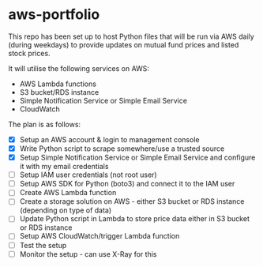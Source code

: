 # aws-portfolio
This repo has been set up to host Python files that will be run via AWS daily (during weekdays) to provide updates on mutual fund prices and listed stock prices.

It will utilise the following services on AWS:
- AWS Lambda functions
- S3 bucket/RDS instance
- Simple Notification Service or Simple Email Service
- CloudWatch

The plan is as follows:
- [X] Setup an AWS account & login to management console
- [X] Write Python script to scrape somewhere/use a trusted source
- [X] Setup Simple Notification Service or Simple Email Service and configure it with my email credentials
- [ ] Setup IAM user credentials (not root user)
- [ ] Setup AWS SDK for Python (boto3) and connect it to the IAM user
- [ ] Create AWS Lambda function
- [ ] Create a storage solution on AWS - either S3 bucket or RDS instance (depending on type of data)
- [ ] Update Python script in Lambda to store price data either in S3 bucket or RDS instance
- [ ] Setup AWS CloudWatch/trigger Lambda function
- [ ] Test the setup
- [ ] Monitor the setup - can use X-Ray for this
